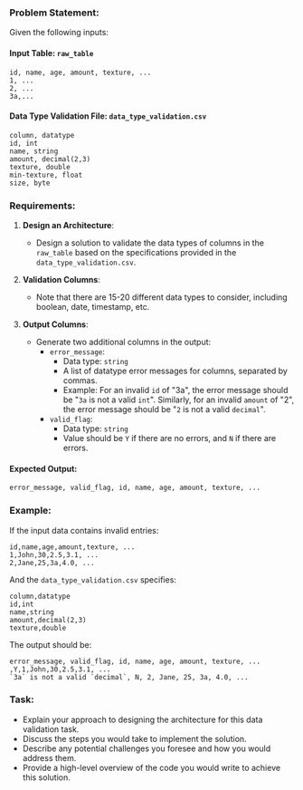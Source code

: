 ### Problem Statement:

Given the following inputs:

#### Input Table: `raw_table`
```
id, name, age, amount, texture, ...
1, ...
2, ...
3a,...
```

#### Data Type Validation File: `data_type_validation.csv`
```
column, datatype
id, int
name, string
amount, decimal(2,3)
texture, double
min-texture, float
size, byte
```

### Requirements:

1. **Design an Architecture**:
   - Design a solution to validate the data types of columns in the `raw_table` based on the specifications provided in the `data_type_validation.csv`.

2. **Validation Columns**:
   - Note that there are 15-20 different data types to consider, including boolean, date, timestamp, etc.

3. **Output Columns**:
   - Generate two additional columns in the output:
     - `error_message`:
       - Data type: `string`
       - A list of datatype error messages for columns, separated by commas.
       - Example: For an invalid `id` of "3a", the error message should be "`3a` is not a valid `int`". Similarly, for an invalid `amount` of "2", the error message should be "`2` is not a valid `decimal`".
     - `valid_flag`:
       - Data type: `string`
       - Value should be `Y` if there are no errors, and `N` if there are errors.

#### Expected Output:
```
error_message, valid_flag, id, name, age, amount, texture, ...
```

### Example:

If the input data contains invalid entries:
```
id,name,age,amount,texture, ...
1,John,30,2.5,3.1, ...
2,Jane,25,3a,4.0, ...
```

And the `data_type_validation.csv` specifies:
```
column,datatype
id,int
name,string
amount,decimal(2,3)
texture,double
```

The output should be:
```
error_message, valid_flag, id, name, age, amount, texture, ...
,Y,1,John,30,2.5,3.1, ...
`3a` is not a valid `decimal`, N, 2, Jane, 25, 3a, 4.0, ...
```



### Task:
- Explain your approach to designing the architecture for this data validation task.
- Discuss the steps you would take to implement the solution.
- Describe any potential challenges you foresee and how you would address them.
- Provide a high-level overview of the code you would write to achieve this solution.
